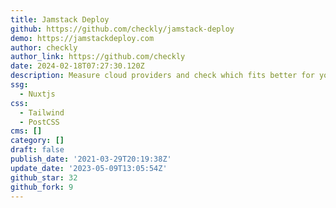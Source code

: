 ```yaml
---
title: Jamstack Deploy
github: https://github.com/checkly/jamstack-deploy
demo: https://jamstackdeploy.com
author: checkly
author_link: https://github.com/checkly
date: 2024-02-18T07:27:30.120Z
description: Measure cloud providers and check which fits better for your Jamstack App.
ssg:
  - Nuxtjs
css:
  - Tailwind
  - PostCSS
cms: []
category: []
draft: false
publish_date: '2021-03-29T20:19:38Z'
update_date: '2023-05-09T13:05:54Z'
github_star: 32
github_fork: 9
---
```

